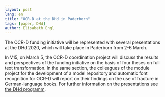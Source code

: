 ```yaml
---
layout: post
lang: en
title: "OCR-D at the DHd in Paderborn"
tags: [paper, DHd]
author: Elisabeth Engl
---
```


The OCR-D funding initiative will be represented with several presentations at the DHd 2020, which will take place in Paderborn from 2-6 March.

In V15, on March 5, the OCR-D coordination project will discuss the results and perspectives of the funding initiative on the basis of four theses on full text transformation. In the same section, the colleagues of the module project for the development of a model repository and automatic font recognition for OCR-D will report on their findings on the use of fracture in German-language books. For further information on the presentations see [the DHd programm](https://www.conftool.com/dhd2020/index.php?page=browseSessions&form_session=124&presentations=show).
